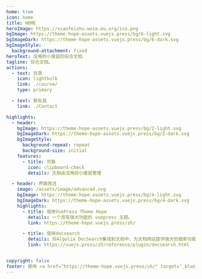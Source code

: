 ```yaml
---
home: true
icon: home
title: HOME
heroImage: https://xiaofeishu.weie.eu.org/ico.png
bgImage: https://theme-hope-assets.vuejs.press/bg/6-light.svg
bgImageDark: https://theme-hope-assets.vuejs.press/bg/6-dark.svg
bgImageStyle:
  background-attachment: fixed
heroText: 没用的小废鼠的综合文档
tagline: 综合文档。
actions:
  - text: 目录
    icon: lightbulb
    link: ./course/
    type: primary

  - text: 联系我
    link: ./Contact

highlights:
  - header: 
    bgImage: https://theme-hope-assets.vuejs.press/bg/2-light.svg
    bgImageDark: https://theme-hope-assets.vuejs.press/bg/2-dark.svg
    bgImageStyle:
      background-repeat: repeat
      background-size: initial
    features:
      - title: 可靠
        icon: clipboard-check
        details: 文档由没用的小废鼠管理

  - header: 界面简洁
    image: /assets/image/advanced.svg
    bgImage: https://theme-hope-assets.vuejs.press/bg/4-light.svg
    bgImageDark: https://theme-hope-assets.vuejs.press/bg/4-dark.svg
    highlights:
      - title: 使用VuePress Theme Hope
        details: 一个具有强大功能的 vuepress 主题。
        link: https://theme-hope.vuejs.press/zh/

      - title: 使用docsearch
        details: 将Algolia DocSearch集成到文档中，为文档网站提供强大的搜索功能
        link: https://vuejs.press/zh/reference/plugin/docsearch.html


copyright: false
footer: 使用 <a href="https://theme-hope.vuejs.press/zh/" target="_blank">VuePress Theme Hope</a> 主题 | 文档由没用的小废鼠编写
---
```

